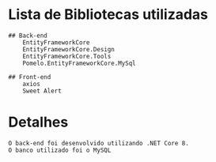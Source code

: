 # Lista de Bibliotecas utilizadas
	## Back-end
		EntityFrameworkCore
		EntityFrameworkCore.Design
		EntityFrameworkCore.Tools
		Pomelo.EntityFrameworkCore.MySql
	
	## Front-end
		axios
		Sweet Alert
	
# Detalhes
	O back-end foi desenvolvido utilizando .NET Core 8.
	O banco utilizado foi o MySQL